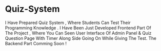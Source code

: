 # Quiz-System
I Have Prepared Quiz System , Where Students Can Test Their Programming Knowledge . I Have Been Just Developed Frontend Part Of The Project , Where You Can Seen User Interface Of Admin Panel & Quiz Question Page With Timer Along Side Going On While Giving The Test. The Backend Part Comming Soon !
